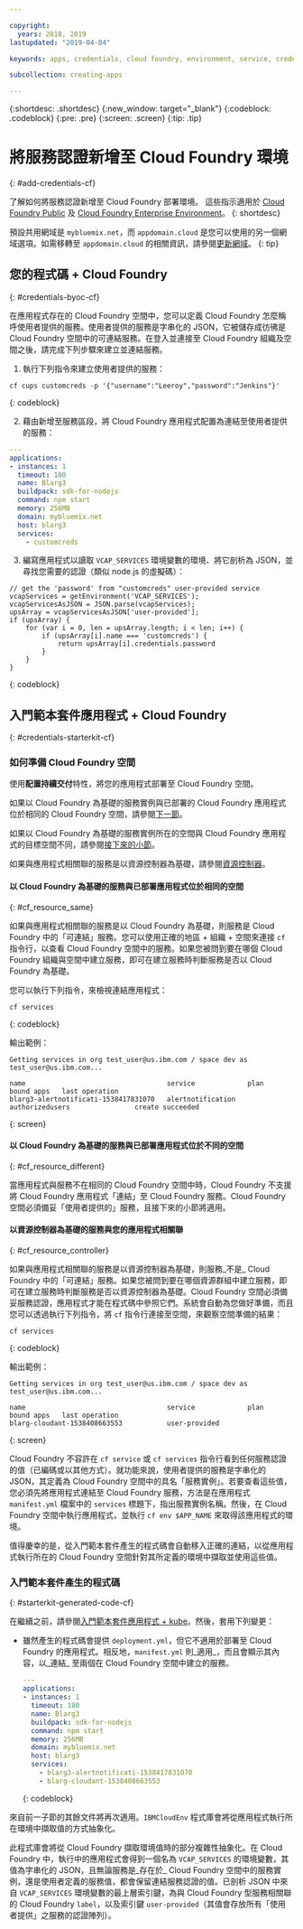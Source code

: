 ```yaml
---

copyright:
  years: 2018, 2019
lastupdated: "2019-04-04"

keywords: apps, credentials, cloud foundry, environment, service, credential, vcap_services

subcollection: creating-apps

---
```


{:shortdesc: .shortdesc}
{:new_window: target="_blank"}
{:codeblock: .codeblock}
{:pre: .pre}
{:screen: .screen}
{:tip: .tip}

# 將服務認證新增至 Cloud Foundry 環境
{: #add-credentials-cf}

了解如何將服務認證新增至 Cloud Foundry 部署環境。
這些指示適用於 [Cloud Foundry Public](/docs/cloud-foundry-public?topic=cloud-foundry-public-about-cf) 及 [Cloud Foundry Enterprise Environment](/docs/cloud-foundry-public?topic=cloud-foundry-public-cfee)。
{: shortdesc}

預設共用網域是 `mybluemix.net`，而 `appdomain.cloud` 是您可以使用的另一個網域選項。如需移轉至 `appdomain.cloud` 的相關資訊，請參閱[更新網域](/docs/cloud-foundry-public?topic=cloud-foundry-public-update-domain)。
{: tip}

## 您的程式碼 + Cloud Foundry
{: #credentials-byoc-cf}

在應用程式存在的 Cloud Foundry 空間中，您可以定義 Cloud Foundry 怎麼稱呼使用者提供的服務。使用者提供的服務是字串化的 JSON，它被儲存成彷彿是 Cloud Foundry 空間中的可連結服務。在登入並連接至 Cloud Foundry 組織及空間之後，請完成下列步驟來建立並連結服務。

1. 執行下列指令來建立使用者提供的服務：
  ```console
  cf cups customcreds -p '{"username":"Leeroy","password":"Jenkins"}'
  ```
  {: codeblock}

2. 藉由新增至服務區段，將 Cloud Foundry 應用程式配置為連結至使用者提供的服務：
  ```yaml
  ---
  applications:
  - instances: 1
    timeout: 180
    name: Blarg3
    buildpack: sdk-for-nodejs
    command: npm start
    memory: 256MB
    domain: mybluemix.net
    host: blarg3
    services:
      - customcreds
  ```

3. 編寫應用程式以讀取 `VCAP_SERVICES` 環境變數的環境、將它剖析為 JSON，並尋找您需要的認證（類似 node.js 的虛擬碼）：
  ```
  // get the 'password' from "customcreds" user-provided service
  vcapServices = getEnvironment('VCAP_SERVICES');
  vcapServicesAsJSON = JSON.parse(vcapServices);
  upsArray = vcapServicesAsJSON['user-provided'];
  if (upsArray) {
      for (var i = 0, len = upsArray.length; i < len; i++) {
          if (upsArray[i].name === 'customcreds') {
              return upsArray[i].credentials.password
          }
      }
  }
  ```
{: codeblock}


## 入門範本套件應用程式 + Cloud Foundry
{: #credentials-starterkit-cf}

### 如何準備 Cloud Foundry 空間

使用**配置持續交付**特性，將您的應用程式部署至 Cloud Foundry 空間。

如果以 Cloud Foundry 為基礎的服務實例與已部署的 Cloud Foundry 應用程式位於相同的 Cloud Foundry 空間，請參閱[下一節](/docs/apps?topic=creating-apps-add-credentials-cf)。

如果以 Cloud Foundry 為基礎的服務實例所在的空間與 Cloud Foundry 應用程式的目標空間不同，請參閱[接下來的小節](/docs/apps?topic=creating-apps-add-credentials-cf#cf_resource_different)。

如果與應用程式相關聯的服務是以資源控制器為基礎，請參閱[資源控制器](/docs/apps?topic=creating-apps-add-credentials-cf#cf_resource_controller)。

#### 以 Cloud Foundry 為基礎的服務與已部署應用程式位於相同的空間
{: #cf_resource_same}

如果與應用程式相關聯的服務是以 Cloud Foundry 為基礎，則服務是 Cloud Foundry 中的「可連結」服務。您可以使用正確的地區 + 組織 + 空間來連接 `cf` 指令行，以查看 Cloud Foundry 空間中的服務。如果您被問到要在哪個 Cloud Foundry 組織與空間中建立服務，即可在建立服務時判斷服務是否以 Cloud Foundry 為基礎。

您可以執行下列指令，來檢視連結應用程式：
```console
cf services
```
{: codeblock}

輸出範例：
```
Getting services in org test_user@us.ibm.com / space dev as test_user@us.ibm.com...

name                                   service             plan              bound apps   last operation
blarg3-alertnotificati-1538417831070   alertnotification   authorizedusers                create succeeded
```
{: screen}

#### 以 Cloud Foundry 為基礎的服務與已部署應用程式位於不同的空間
{: #cf_resource_different}

當應用程式與服務不在相同的 Cloud Foundry 空間中時，Cloud Foundry 不支援將 Cloud Foundry 應用程式「連結」至 Cloud Foundry 服務。Cloud Foundry 空間必須備妥「使用者提供的」服務，且接下來的小節將適用。

#### 以資源控制器為基礎的服務與您的應用程式相關聯
{: #cf_resource_controller}

如果與應用程式相關聯的服務是以資源控制器為基礎，則服務_不是_ Cloud Foundry 中的「可連結」服務。如果您被問到要在哪個資源群組中建立服務，即可在建立服務時判斷服務是否以資源控制器為基礎。Cloud Foundry 空間必須備妥服務認證，應用程式才能在程式碼中參照它們。系統會自動為您做好準備，而且您可以透過執行下列指令，將 `cf` 指令行連接至空間，來觀察空間準備的結果：
```console
cf services
```
{: codeblock}

輸出範例：
```
Getting services in org test_user@us.ibm.com / space dev as test_user@us.ibm.com...

name                                   service             plan              bound apps   last operation
blarg-cloudant-1538408663553           user-provided
```
{: screen}

Cloud Foundry 不容許在 `cf service` 或 `cf services` 指令行看到任何服務認證的值（已編碼或以其他方式）。就功能來說，使用者提供的服務是字串化的 JSON，其定義為 Cloud Foundry 空間中的具名「服務實例」。若要查看這些值，您必須先將應用程式連結至 Cloud Foundry 服務，方法是在應用程式 `manifest.yml` 檔案中的 `services` 標題下，指出服務實例名稱。然後，在 Cloud Foundry 空間中執行應用程式，並執行 `cf env $APP_NAME` 來取得該應用程式的環境。

值得慶幸的是，從入門範本套件產生的程式碼會自動移入正確的連結，以從應用程式執行所在的 Cloud Foundry 空間針對其所定義的環境中擷取並使用這些值。

### 入門範本套件產生的程式碼
{: #starterkit-generated-code-cf}

在繼續之前，請參閱[入門範本套件應用程式 + kube](/docs/apps?topic=creating-apps-add-credentials-kube#credentials-starterkit-kube-gencode)。然後，套用下列變更：

* 雖然產生的程式碼會提供 `deployment.yml`，但它不適用於部署至 Cloud Foundry 的應用程式。相反地，`manifest.yml` 則_適用_，而且會顯示其內容，以_連結_ 至兩個在 Cloud Foundry 空間中建立的服務。
  ```yaml
  ---
  applications:
  - instances: 1
    timeout: 180
    name: Blarg3
    buildpack: sdk-for-nodejs
    command: npm start
    memory: 256MB
    domain: mybluemix.net
    host: blarg3
    services:
      - blarg3-alertnotificati-1538417831070
      - blarg-cloudant-1538408663553
  ```
  {: codeblock}

來自前一子節的其餘文件將再次適用。`IBMCloudEnv` 程式庫會將從應用程式執行所在環境中擷取值的方式抽象化。

此程式庫會將從 Cloud Foundry 擷取環境值時的部分複雜性抽象化。在 Cloud Foundry 中，執行中的應用程式會得到一個名為 `VCAP_SERVICES` 的環境變數，其值為字串化的 JSON，且無論服務是_存在於_ Cloud Foundry 空間中的服務實例，還是使用者定義的服務值，都會保留連結服務認證的值。已剖析 JSON 中來自 `VCAP_SERVICES` 環境變數的最上層索引鍵，為與 Cloud Foundry 型服務相關聯的 Cloud Foundry `label`，以及索引鍵 `user-provided`（其值會存放所有「使用者提供」之服務的認證陣列）。
